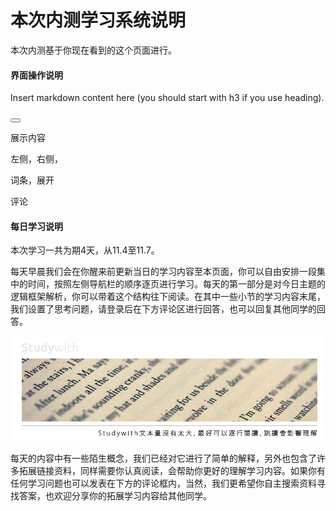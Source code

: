 # 本次内测学习系统说明

本次内测基于你现在看到的这个页面进行。

#### 界面操作说明

<!--sec data-title="Introduction" data-id="section0" data-collapse=false ces-->

Insert markdown content here (you should start with h3 if you use heading).

<!--endsec-->


<button class="section" target="section1" show="Show next section" hide="Hide next section"></button>

<!--sec data-id="section1" ces-->

展示内容

<!--endsec-->




左侧，右侧，

词条，展开

评论

#### 每日学习说明

本次学习一共为期4天，从11.4至11.7。

每天早晨我们会在你醒来前更新当日的学习内容至本页面，你可以自由安排一段集中的时间，按照左侧导航栏的顺序逐页进行学习。每天的第一部分是对今日主题的逻辑框架解析，你可以带着这个结构往下阅读。在其中一些小节的学习内容末尾，我们设置了思考问题，请登录后在下方评论区进行回答，也可以回复其他同学的回答。

![](/assets/2.jpg)

每天的内容中有一些陌生概念，我们已经对它进行了简单的解释，另外也包含了许多拓展链接资料，同样需要你认真阅读，会帮助你更好的理解学习内容。如果你有任何学习问题也可以发表在下方的评论框内，当然，我们更希望你自主搜索资料寻找答案，也欢迎分享你的拓展学习内容给其他同学。


